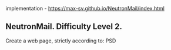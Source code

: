 implementation - https://max-sv.github.io/NeutronMail/index.html

## NeutronMail. Difficulty Level 2.
Create a web page, strictly according to: PSD
